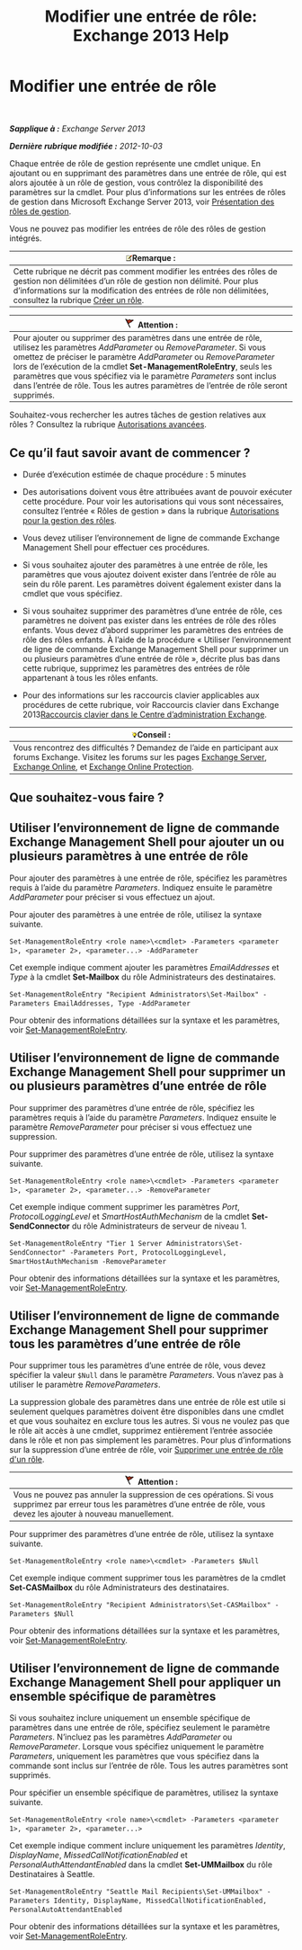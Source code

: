 ﻿---
title: 'Modifier une entrée de rôle: Exchange 2013 Help'
TOCTitle: Modifier une entrée de rôle
ms:assetid: 5aa4f39c-16a4-4815-ac4f-2cdcfa2b3ee1
ms:mtpsurl: https://technet.microsoft.com/fr-fr/library/Dd298005(v=EXCHG.150)
ms:contentKeyID: 50478264
ms.date: 05/23/2018
mtps_version: v=EXCHG.150
ms.translationtype: MT
---

# Modifier une entrée de rôle

 

_**Sapplique à :** Exchange Server 2013_

_**Dernière rubrique modifiée :** 2012-10-03_

Chaque entrée de rôle de gestion représente une cmdlet unique. En ajoutant ou en supprimant des paramètres dans une entrée de rôle, qui est alors ajoutée à un rôle de gestion, vous contrôlez la disponibilité des paramètres sur la cmdlet. Pour plus d’informations sur les entrées de rôles de gestion dans Microsoft Exchange Server 2013, voir [Présentation des rôles de gestion](understanding-management-roles-exchange-2013-help.md).

Vous ne pouvez pas modifier les entrées de rôle des rôles de gestion intégrés.

<table>
<thead>
<tr class="header">
<th><img src="images/JJ159664.note(EXCHG.150).gif" title="Remarque" alt="Remarque" />Remarque :</th>
</tr>
</thead>
<tbody>
<tr class="odd">
<td>Cette rubrique ne décrit pas comment modifier les entrées des rôles de gestion non délimitées d’un rôle de gestion non délimité. Pour plus d’informations sur la modification des entrées de rôle non délimitées, consultez la rubrique <a href="create-a-role-exchange-2013-help.md">Créer un rôle</a>.</td>
</tr>
</tbody>
</table>


<table>
<thead>
<tr class="header">
<th><img src="images/JJ673034.Caution(EXCHG.150).gif" title="Attention" alt="Attention" />Attention :</th>
</tr>
</thead>
<tbody>
<tr class="odd">
<td>Pour ajouter ou supprimer des paramètres dans une entrée de rôle, utilisez les paramètres <em>AddParameter</em> ou <em>RemoveParameter</em>. Si vous omettez de préciser le paramètre <em>AddParameter</em> ou <em>RemoveParameter</em> lors de l’exécution de la cmdlet <strong>Set-ManagementRoleEntry</strong>, seuls les paramètres que vous spécifiez via le paramètre <em>Parameters</em> sont inclus dans l’entrée de rôle. Tous les autres paramètres de l’entrée de rôle seront supprimés.</td>
</tr>
</tbody>
</table>


Souhaitez-vous rechercher les autres tâches de gestion relatives aux rôles ? Consultez la rubrique [Autorisations avancées](advanced-permissions-exchange-2013-help.md).

## Ce qu’il faut savoir avant de commencer ?

  - Durée d’exécution estimée de chaque procédure : 5 minutes

  - Des autorisations doivent vous être attribuées avant de pouvoir exécuter cette procédure. Pour voir les autorisations qui vous sont nécessaires, consultez l’entrée « Rôles de gestion » dans la rubrique [Autorisations pour la gestion des rôles](role-management-permissions-exchange-2013-help.md).

  - Vous devez utiliser l’environnement de ligne de commande Exchange Management Shell pour effectuer ces procédures.

  - Si vous souhaitez ajouter des paramètres à une entrée de rôle, les paramètres que vous ajoutez doivent exister dans l’entrée de rôle au sein du rôle parent. Les paramètres doivent également exister dans la cmdlet que vous spécifiez.

  - Si vous souhaitez supprimer des paramètres d’une entrée de rôle, ces paramètres ne doivent pas exister dans les entrées de rôle des rôles enfants. Vous devez d’abord supprimer les paramètres des entrées de rôle des rôles enfants. À l’aide de la procédure « Utiliser l’environnement de ligne de commande Exchange Management Shell pour supprimer un ou plusieurs paramètres d’une entrée de rôle », décrite plus bas dans cette rubrique, supprimez les paramètres des entrées de rôle appartenant à tous les rôles enfants.

  - Pour des informations sur les raccourcis clavier applicables aux procédures de cette rubrique, voir Raccourcis clavier dans Exchange 2013[Raccourcis clavier dans le Centre d’administration Exchange](keyboard-shortcuts-in-the-exchange-admin-center-exchange-online-protection-help.md).

<table>
<thead>
<tr class="header">
<th><img src="images/Bb125224.tip(EXCHG.150).gif" title="Conseil" alt="Conseil" />Conseil :</th>
</tr>
</thead>
<tbody>
<tr class="odd">
<td>Vous rencontrez des difficultés ? Demandez de l’aide en participant aux forums Exchange. Visitez les forums sur les pages <a href="https://go.microsoft.com/fwlink/p/?linkid=60612">Exchange Server</a>, <a href="https://go.microsoft.com/fwlink/p/?linkid=267542">Exchange Online</a>, et <a href="https://go.microsoft.com/fwlink/p/?linkid=285351">Exchange Online Protection</a>.</td>
</tr>
</tbody>
</table>


## Que souhaitez-vous faire ?

## Utiliser l’environnement de ligne de commande Exchange Management Shell pour ajouter un ou plusieurs paramètres à une entrée de rôle

Pour ajouter des paramètres à une entrée de rôle, spécifiez les paramètres requis à l’aide du paramètre *Parameters*. Indiquez ensuite le paramètre *AddParameter* pour préciser si vous effectuez un ajout.

Pour ajouter des paramètres à une entrée de rôle, utilisez la syntaxe suivante.

    Set-ManagementRoleEntry <role name>\<cmdlet> -Parameters <parameter 1>, <parameter 2>, <parameter...> -AddParameter

Cet exemple indique comment ajouter les paramètres *EmailAddresses* et *Type* à la cmdlet **Set-Mailbox** du rôle Administrateurs des destinataires.

    Set-ManagementRoleEntry "Recipient Administrators\Set-Mailbox" -Parameters EmailAddresses, Type -AddParameter

Pour obtenir des informations détaillées sur la syntaxe et les paramètres, voir [Set-ManagementRoleEntry](https://technet.microsoft.com/fr-fr/library/dd351162\(v=exchg.150\)).

## Utiliser l’environnement de ligne de commande Exchange Management Shell pour supprimer un ou plusieurs paramètres d’une entrée de rôle

Pour supprimer des paramètres d’une entrée de rôle, spécifiez les paramètres requis à l’aide du paramètre *Parameters*. Indiquez ensuite le paramètre *RemoveParameter* pour préciser si vous effectuez une suppression.

Pour supprimer des paramètres d’une entrée de rôle, utilisez la syntaxe suivante.

    Set-ManagementRoleEntry <role name>\<cmdlet> -Parameters <parameter 1>, <parameter 2>, <parameter...> -RemoveParameter

Cet exemple indique comment supprimer les paramètres *Port*, *ProtocolLoggingLevel* et *SmartHostAuthMechanism* de la cmdlet **Set-SendConnector** du rôle Administrateurs de serveur de niveau 1.

    Set-ManagementRoleEntry "Tier 1 Server Administrators\Set-SendConnector" -Parameters Port, ProtocolLoggingLevel, SmartHostAuthMechanism -RemoveParameter

Pour obtenir des informations détaillées sur la syntaxe et les paramètres, voir [Set-ManagementRoleEntry](https://technet.microsoft.com/fr-fr/library/dd351162\(v=exchg.150\)).

## Utiliser l’environnement de ligne de commande Exchange Management Shell pour supprimer tous les paramètres d’une entrée de rôle

Pour supprimer tous les paramètres d’une entrée de rôle, vous devez spécifier la valeur `$Null` dans le paramètre *Parameters*. Vous n’avez pas à utiliser le paramètre *RemoveParameters*.

La suppression globale des paramètres dans une entrée de rôle est utile si seulement quelques paramètres doivent être disponibles dans une cmdlet et que vous souhaitez en exclure tous les autres. Si vous ne voulez pas que le rôle ait accès à une cmdlet, supprimez entièrement l’entrée associée dans le rôle et non pas simplement les paramètres. Pour plus d’informations sur la suppression d’une entrée de rôle, voir [Supprimer une entrée de rôle d'un rôle](remove-a-role-entry-from-a-role-exchange-2013-help.md).

<table>
<thead>
<tr class="header">
<th><img src="images/JJ673034.Caution(EXCHG.150).gif" title="Attention" alt="Attention" />Attention :</th>
</tr>
</thead>
<tbody>
<tr class="odd">
<td>Vous ne pouvez pas annuler la suppression de ces opérations. Si vous supprimez par erreur tous les paramètres d’une entrée de rôle, vous devez les ajouter à nouveau manuellement.</td>
</tr>
</tbody>
</table>


Pour supprimer des paramètres d’une entrée de rôle, utilisez la syntaxe suivante.

    Set-ManagementRoleEntry <role name>\<cmdlet> -Parameters $Null 

Cet exemple indique comment supprimer tous les paramètres de la cmdlet **Set-CASMailbox** du rôle Administrateurs des destinataires.

    Set-ManagementRoleEntry "Recipient Administrators\Set-CASMailbox" -Parameters $Null 

Pour obtenir des informations détaillées sur la syntaxe et les paramètres, voir [Set-ManagementRoleEntry](https://technet.microsoft.com/fr-fr/library/dd351162\(v=exchg.150\)).

## Utiliser l’environnement de ligne de commande Exchange Management Shell pour appliquer un ensemble spécifique de paramètres

Si vous souhaitez inclure uniquement un ensemble spécifique de paramètres dans une entrée de rôle, spécifiez seulement le paramètre *Parameters*. N’incluez pas les paramètres *AddParameter* ou *RemoveParameter*. Lorsque vous spécifiez uniquement le paramètre *Parameters*, uniquement les paramètres que vous spécifiez dans la commande sont inclus sur l’entrée de rôle. Tous les autres paramètres sont supprimés.

Pour spécifier un ensemble spécifique de paramètres, utilisez la syntaxe suivante.

    Set-ManagementRoleEntry <role name>\<cmdlet> -Parameters <parameter 1>, <parameter 2>, <parameter...>

Cet exemple indique comment inclure uniquement les paramètres *Identity*, *DisplayName*, *MissedCallNotificationEnabled* et *PersonalAuthAttendantEnabled* dans la cmdlet **Set-UMMailbox** du rôle Destinataires à Seattle.

    Set-ManagementRoleEntry "Seattle Mail Recipients\Set-UMMailbox" -Parameters Identity, DisplayName, MissedCallNotificationEnabled, PersonalAutoAttendantEnabled

Pour obtenir des informations détaillées sur la syntaxe et les paramètres, voir [Set-ManagementRoleEntry](https://technet.microsoft.com/fr-fr/library/dd351162\(v=exchg.150\)).

